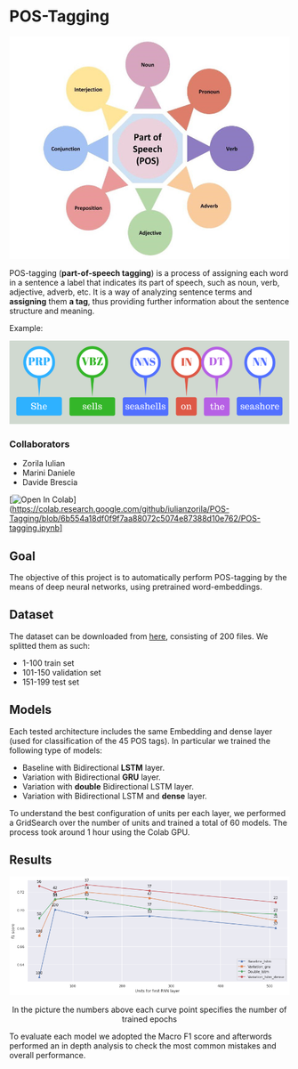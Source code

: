 # POS-Tagging

<p align="center">
<img src="pos-tagging-img.jpeg" alt="Alt text" height="400">
</p>

POS-tagging (**part-of-speech tagging**) is a process of assigning each word in a sentence a label
that indicates its part of speech, such as noun, verb, adjective, adverb, etc. 
It is a way of analyzing sentence terms and **assigning** them **a tag**, 
thus providing further information about the sentence structure and meaning.

Example:
<p align="center">
<img src="POS-tag-example.png" alt="Alt text" height="150">
</p>

### Collaborators
* Zorila Iulian
* Marini Daniele
* Davide Brescia

[![Open In Colab](https://colab.research.google.com/assets/colab-badge.svg)](https://colab.research.google.com/github/iulianzorila/POS-Tagging/blob/6b554a18df0f9f7aa88072c5074e87388d10e762/POS-tagging.ipynb]

## Goal
The objective of this project is to automatically perform POS-tagging by the means of deep neural networks, using pretrained word-embeddings.

## Dataset
The dataset can be downloaded from <a href="https://raw.githubusercontent.com/nltk/nltk_data/gh-pages/packages/corpora/dependency_treebank.zip">here</a>, 
consisting of 200 files. We splitted them as such:
*  1-100 train set
*  101-150 validation set
*  151-199 test set

## Models
Each tested architecture includes the same Embedding and dense layer (used for classification of the 45 POS tags).
In particular we trained the following type of models:
*  Baseline with Bidirectional **LSTM** layer.
*  Variation with Bidirectional **GRU** layer.
*  Variation with **double** Bidirectional LSTM layer.
*  Variation with Bidirectional LSTM and **dense** layer.

To understand the best configuration of units per each layer, we performed a GridSearch over the number of units and trained a total of 60 models.
The process took around 1 hour using the Colab GPU.

## Results

<p align="center">
<img src="F1-score.png" alt="Alt text">
</p>
<p align="center">In the picture the numbers above each curve point specifies the number of trained epochs</p>


To evaluate each model we adopted the Macro F1 score and afterwords performed an in depth analysis to check the most common mistakes and overall performance.
